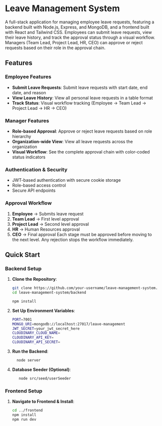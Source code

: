 # Leave Management System

A full-stack application for managing employee leave requests, featuring a backend built with Node.js, Express, and MongoDB, and a frontend built with React and Tailwind CSS. Employees can submit leave requests, view their leave history, and track the approval status through a visual workflow. Managers (Team Lead, Project Lead, HR, CEO) can approve or reject requests based on their role in the approval chain.

## Features

### Employee Features

- **Submit Leave Requests**: Submit leave requests with start date, end date, and reason
- **View Leave History**: View all personal leave requests in a table format
- **Track Status**: Visual workflow tracking (Employee → Team Lead → Project Lead → HR → CEO)

### Manager Features

- **Role-based Approval**: Approve or reject leave requests based on role hierarchy
- **Organization-wide View**: View all leave requests across the organization
- **Visual Workflow**: See the complete approval chain with color-coded status indicators

### Authentication & Security

- JWT-based authentication with secure cookie storage
- Role-based access control
- Secure API endpoints

### Approval Workflow

1. **Employee** → Submits leave request
2. **Team Lead** → First level approval
3. **Project Lead** → Second level approval
4. **HR** → Human Resources approval
5. **CEO** → Final approval
   Each stage must be approved before moving to the next level. Any rejection stops the workflow immediately.

## Quick Start

### Backend Setup

1. **Clone the Repository**:

   ```bash
   git clone https://github.com/your-username/leave-management-system.git
   cd leave-management-system/backend

   npm install

   ```

2. **Set Up Environment Variables**:
   ```bash
   PORT=7001
   MONGO_URI=mongodb://localhost:27017/leave-management
   JWT_SECRET=your_jwt_secret_here
   CLOUDINARY_CLOUD_NAME=
   CLOUDINARY_API_KEY=
   CLOUDINARY_API_SECRET=
   ```
3. **Run the Backend**:
   ```bash
     node server
   ```
4. **Database Seeder (Optional)**:
   ```bash
      node src/seed/userSeeder
   ```

### Frontend Setup

1. **Navigate to Frontend & Install**:
   ```bash
   cd ../frontend
   npm install
   npm run dev
   ```

